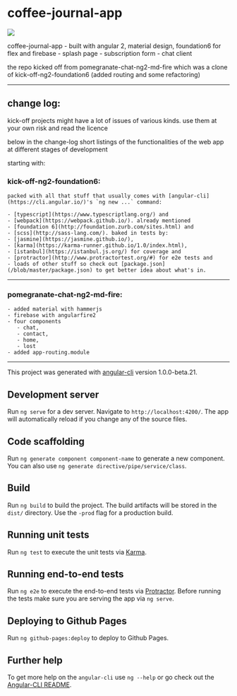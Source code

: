 # coffee-journal-app

[![](https://pomegranateuk-c547b.firebaseapp.com/assets/pomegranate-logo-002-header.svg)](https://pomegranateuk-c547b.firebaseapp.com)

coffee-journal-app - built with angular 2, material design, foundation6 for flex and firebase - splash page - subscription form - chat client

the repo kicked off from pomegranate-chat-ng2-md-fire which was a clone of kick-off-ng2-foundation6 (added routing and some refactoring)

---

## change log:

kick-off projects might have a lot of issues of various kinds. use them at your own risk and read the licence

below in the change-log short listings of the functionalities of the web app at different stages of development

starting with:

### kick-off-ng2-foundation6:

```
packed with all that stuff that usually comes with [angular-cli](https://cli.angular.io/)'s `ng new ...` command:

- [typescript](https://www.typescriptlang.org/) and
- [webpack](https://webpack.github.io/). already mentioned
- [foundation 6](http://foundation.zurb.com/sites.html) and
- [scss](http://sass-lang.com/). baked in tests by:
- [jasmine](https://jasmine.github.io/),
- [karma](https://karma-runner.github.io/1.0/index.html),
- [istanbul](https://istanbul.js.org/) for coverage and 
- [protractor](http://www.protractortest.org/#) for e2e tests and
- loads of other stuff so check out [package.json](/blob/master/package.json) to get better idea about what's in.
```
---

### pomegranate-chat-ng2-md-fire:

```
- added material with hammerjs
- firebase with angularfire2
- four components 
   - chat,
   - contact,
   - home,
   - lost
- added app-routing.module
```



---

This project was generated with [angular-cli](https://github.com/angular/angular-cli) version 1.0.0-beta.21.

## Development server
Run `ng serve` for a dev server. Navigate to `http://localhost:4200/`. The app will automatically reload if you change any of the source files.

## Code scaffolding

Run `ng generate component component-name` to generate a new component. You can also use `ng generate directive/pipe/service/class`.

## Build

Run `ng build` to build the project. The build artifacts will be stored in the `dist/` directory. Use the `-prod` flag for a production build.

## Running unit tests

Run `ng test` to execute the unit tests via [Karma](https://karma-runner.github.io).

## Running end-to-end tests

Run `ng e2e` to execute the end-to-end tests via [Protractor](http://www.protractortest.org/).
Before running the tests make sure you are serving the app via `ng serve`.

## Deploying to Github Pages

Run `ng github-pages:deploy` to deploy to Github Pages.

## Further help

To get more help on the `angular-cli` use `ng --help` or go check out the [Angular-CLI README](https://github.com/angular/angular-cli/blob/master/README.md).

